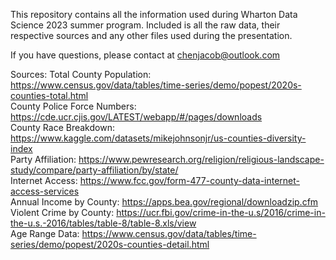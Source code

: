 This repository contains all the information used during Wharton Data Science 2023 summer program. Included is all the raw data, their respective sources and any other files used during the presentation. <br>

If you have questions, please contact at chenjacob@outlook.com




Sources:
Total County Population: https://www.census.gov/data/tables/time-series/demo/popest/2020s-counties-total.html <br>
County Police Force Numbers: https://cde.ucr.cjis.gov/LATEST/webapp/#/pages/downloads <br>
County Race Breakdown: https://www.kaggle.com/datasets/mikejohnsonjr/us-counties-diversity-index <br>
Party Affiliation: https://www.pewresearch.org/religion/religious-landscape-study/compare/party-affiliation/by/state/ <br>
Internet Access: https://www.fcc.gov/form-477-county-data-internet-access-services <br>
Annual Income by County: https://apps.bea.gov/regional/downloadzip.cfm <br>
Violent Crime by County: https://ucr.fbi.gov/crime-in-the-u.s/2016/crime-in-the-u.s.-2016/tables/table-8/table-8.xls/view <br>
Age Range Data: https://www.census.gov/data/tables/time-series/demo/popest/2020s-counties-detail.html <br>